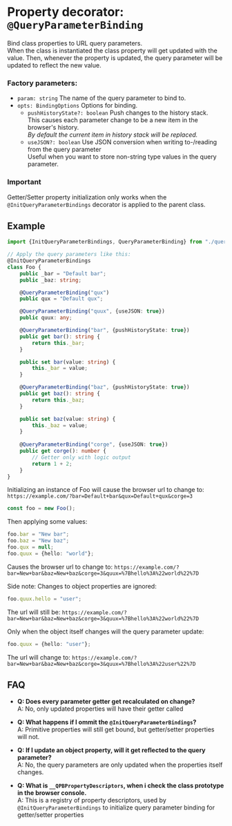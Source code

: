 # Property decorator: `@QueryParameterBinding`

Bind class properties to URL query parameters.  
When the class is instantiated the class property will get updated with the value.
Then, whenever the property is updated, the query parameter will be updated to reflect the new value.

### Factory parameters:
* `param: string` The name of the query parameter to bind to.
* `opts: BindingOptions` Options for binding.
    * `pushHistoryState?: boolean` Push changes to the history stack.  
    This causes each parameter change to be a new item in the browser's history.  
    _By default the current item in history stack will be replaced._
    * `useJSON?: boolean` Use JSON conversion when writing to-/reading from the query parameter  
    Useful when you want to store non-string type values in the query parameter.

### Important
Getter/Setter property initialization only works when the `@InitQueryParameterBindings` decorator is applied to the parent class.

## Example
```typescript
import {InitQueryParameterBindings, QueryParameterBinding} from "./query-parameter-binding"

// Apply the query parameters like this: 
@InitQueryParameterBindings
class Foo {
    public _bar = "Default bar";
    public _baz: string;

    @QueryParameterBinding("qux")
    public qux = "Default qux";

    @QueryParameterBinding("quux", {useJSON: true})
    public quux: any;

    @QueryParameterBinding("bar", {pushHistoryState: true})
    public get bar(): string {
        return this._bar;
    }

    public set bar(value: string) {
        this._bar = value;
    }

    @QueryParameterBinding("baz", {pushHistoryState: true})
    public get baz(): string {
        return this._baz;
    }

    public set baz(value: string) {
        this._baz = value;
    }
    
    @QueryParameterBinding("corge", {useJSON: true})
    public get corge(): number {
        // Getter only with logic output
        return 1 + 2;
    }
}
```

Initializing an instance of Foo will cause the browser url to change to: `https://example.com/?bar=Default+bar&qux=Default+qux&corge=3`

```typescript
const foo = new Foo();
```

Then applying some values:

```typescript
foo.bar = "New bar";
foo.baz = "New baz";
foo.qux = null;
foo.quux = {hello: "world"};
```

Causes the browser url to change to: `https://example.com/?bar=New+bar&baz=New+baz&corge=3&quux=%7Bhello%3A%22world%22%7D`

Side note: Changes to object properties are ignored:
```typescript
foo.quux.hello = "user";
```

The url will still be: `https://example.com/?bar=New+bar&baz=New+baz&corge=3&quux=%7Bhello%3A%22world%22%7D`

Only when the object itself changes will the query parameter update:
```typescript
foo.quux = {hello: "user"};
```

The url will change to: `https://example.com/?bar=New+bar&baz=New+baz&corge=3&quux=%7Bhello%3A%22user%22%7D`

## FAQ
* __Q: Does every parameter getter get recalculated on change?__  
A: No, only updated properties will have their getter called

* __Q: What happens if I ommit the `@InitQueryParameterBindings`?__  
A: Primitive properties will still get bound, but getter/setter properties will not.

* __Q: If I update an object property, will it get reflected to the query parameter?__  
A: No, the query parameters are only updated when the properties itself changes.

* __Q: What is `__QPBPropertyDescriptors`, when i check the class prototype in the browser console.__  
A: This is a registry of property descriptors, used by `@InitQueryParameterBindings` to initialize query parameter binding for getter/setter properties
